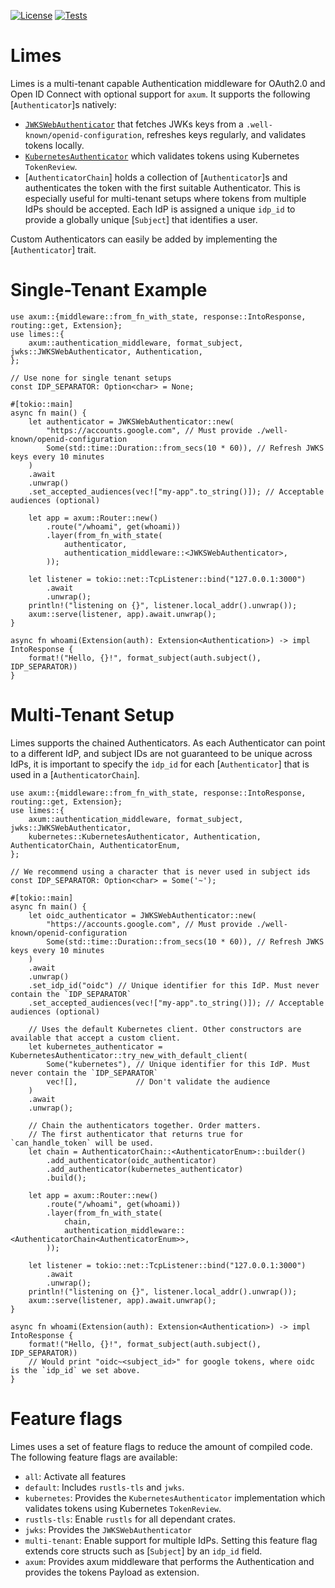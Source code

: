 [![License](https://img.shields.io/badge/License-Apache_2.0-blue.svg)](https://opensource.org/licenses/Apache-2.0)
[![Tests](https://github.com/vakamo-labs/limes-rs/actions/workflows/ci.yml/badge.svg)](https://github.com/vakamo-labs/limes-rs/actions/workflows/unittests.yml)

# Limes

Limes is a multi-tenant capable Authentication middleware for OAuth2.0 and Open ID Connect with optional support for `axum`.
It supports the following [`Authenticator`]s natively:

* [`JWKSWebAuthenticator`](`jwks::JWKSWebAuthenticator`) that fetches JWKs keys from a `.well-known/openid-configuration`, refreshes keys regularly, and validates tokens locally.
* [`KubernetesAuthenticator`](`kubernetes::KubernetesAuthenticator`) which validates tokens using Kubernetes `TokenReview`.
* [`AuthenticatorChain`] holds a collection of [`Authenticator`]s and authenticates the token with the first suitable Authenticator. This is especially useful for multi-tenant setups where tokens from multiple IdPs should be accepted. Each IdP is assigned a unique `idp_id` to provide a globally unique [`Subject`] that identifies a user.

Custom Authenticators can easily be added by implementing the [`Authenticator`] trait.

# Single-Tenant Example

```no_run
use axum::{middleware::from_fn_with_state, response::IntoResponse, routing::get, Extension};
use limes::{
    axum::authentication_middleware, format_subject, jwks::JWKSWebAuthenticator, Authentication,
};

// Use none for single tenant setups
const IDP_SEPARATOR: Option<char> = None;

#[tokio::main]
async fn main() {
    let authenticator = JWKSWebAuthenticator::new(
        "https://accounts.google.com", // Must provide ./well-known/openid-configuration
        Some(std::time::Duration::from_secs(10 * 60)), // Refresh JWKS keys every 10 minutes
    )
    .await
    .unwrap()
    .set_accepted_audiences(vec!["my-app".to_string()]); // Acceptable audiences (optional)

    let app = axum::Router::new()
        .route("/whoami", get(whoami))
        .layer(from_fn_with_state(
            authenticator,
            authentication_middleware::<JWKSWebAuthenticator>,
        ));

    let listener = tokio::net::TcpListener::bind("127.0.0.1:3000")
        .await
        .unwrap();
    println!("listening on {}", listener.local_addr().unwrap());
    axum::serve(listener, app).await.unwrap();
}

async fn whoami(Extension(auth): Extension<Authentication>) -> impl IntoResponse {
    format!("Hello, {}!", format_subject(auth.subject(), IDP_SEPARATOR))
}
```

# Multi-Tenant Setup
Limes supports the chained Authenticators. As each Authenticator can point to a different IdP, and subject IDs are not  guaranteed to be unique across IdPs, it is important to specify the `idp_id` for each [`Authenticator`] that is used in a [`AuthenticatorChain`].

```no_run
use axum::{middleware::from_fn_with_state, response::IntoResponse, routing::get, Extension};
use limes::{
    axum::authentication_middleware, format_subject, jwks::JWKSWebAuthenticator,
    kubernetes::KubernetesAuthenticator, Authentication, AuthenticatorChain, AuthenticatorEnum,
};

// We recommend using a character that is never used in subject ids
const IDP_SEPARATOR: Option<char> = Some('~');

#[tokio::main]
async fn main() {
    let oidc_authenticator = JWKSWebAuthenticator::new(
        "https://accounts.google.com", // Must provide ./well-known/openid-configuration
        Some(std::time::Duration::from_secs(10 * 60)), // Refresh JWKS keys every 10 minutes
    )
    .await
    .unwrap()
    .set_idp_id("oidc") // Unique identifier for this IdP. Must never contain the `IDP_SEPARATOR`
    .set_accepted_audiences(vec!["my-app".to_string()]); // Acceptable audiences (optional)

    // Uses the default Kubernetes client. Other constructors are available that accept a custom client.
    let kubernetes_authenticator = KubernetesAuthenticator::try_new_with_default_client(
        Some("kubernetes"), // Unique identifier for this IdP. Must never contain the `IDP_SEPARATOR`
        vec![],             // Don't validate the audience
    )
    .await
    .unwrap();

    // Chain the authenticators together. Order matters.
    // The first authenticator that returns true for `can_handle_token` will be used.
    let chain = AuthenticatorChain::<AuthenticatorEnum>::builder()
        .add_authenticator(oidc_authenticator)
        .add_authenticator(kubernetes_authenticator)
        .build();

    let app = axum::Router::new()
        .route("/whoami", get(whoami))
        .layer(from_fn_with_state(
            chain,
            authentication_middleware::<AuthenticatorChain<AuthenticatorEnum>>,
        ));

    let listener = tokio::net::TcpListener::bind("127.0.0.1:3000")
        .await
        .unwrap();
    println!("listening on {}", listener.local_addr().unwrap());
    axum::serve(listener, app).await.unwrap();
}

async fn whoami(Extension(auth): Extension<Authentication>) -> impl IntoResponse {
    format!("Hello, {}!", format_subject(auth.subject(), IDP_SEPARATOR))
    // Would print "oidc~<subject_id>" for google tokens, where oidc is the `idp_id` we set above.
}
```

# Feature flags
Limes uses a set of feature flags to reduce the amount of compiled code.
The following feature flags are available:

* `all`: Activate all features
* `default`: Includes `rustls-tls` and `jwks`.
* `kubernetes`: Provides the `KubernetesAuthenticator` implementation which validates tokens using Kubernetes `TokenReview`.
* `rustls-tls`: Enable `rustls` for all dependant crates.
* `jwks`: Provides the `JWKSWebAuthenticator`
* `multi-tenant`: Enable support for multiple IdPs. Setting this feature flag extends core structs such as [`Subject`] by an `idp_id` field.
* `axum`: Provides axum middleware that performs the Authentication and provides the tokens Payload as extension.
